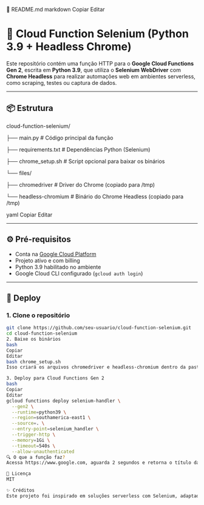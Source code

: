 📄 README.md
markdown
Copiar
Editar
# 🚀 Cloud Function Selenium (Python 3.9 + Headless Chrome)

Este repositório contém uma função HTTP para o **Google Cloud Functions Gen 2**, escrita em **Python 3.9**, que utiliza o **Selenium WebDriver** com **Chrome Headless** para realizar automações web em ambientes serverless, como scraping, testes ou captura de dados.

---

## 📦 Estrutura

cloud-function-selenium/

├── main.py # Código principal da função

├── requirements.txt # Dependências Python (Selenium)

├── chrome_setup.sh # Script opcional para baixar os binários

└── files/

├── chromedriver # Driver do Chrome (copiado para /tmp)

└── headless-chromium # Binário do Chrome Headless (copiado para /tmp)

yaml
Copiar
Editar

---

## ⚙️ Pré-requisitos

- Conta na [Google Cloud Platform](https://console.cloud.google.com/)
- Projeto ativo e com billing
- Python 3.9 habilitado no ambiente
- Google Cloud CLI configurado (`gcloud auth login`)

---

## 🚀 Deploy

### 1. Clone o repositório

```bash
git clone https://github.com/seu-usuario/cloud-function-selenium.git
cd cloud-function-selenium
2. Baixe os binários
bash
Copiar
Editar
bash chrome_setup.sh
Isso criará os arquivos chromedriver e headless-chromium dentro da pasta files/.

3. Deploy para Cloud Functions Gen 2
bash
Copiar
Editar
gcloud functions deploy selenium-handler \
  --gen2 \
  --runtime=python39 \
  --region=southamerica-east1 \
  --source=. \
  --entry-point=selenium_handler \
  --trigger-http \
  --memory=1Gi \
  --timeout=540s \
  --allow-unauthenticated
🔍 O que a função faz?
Acessa https://www.google.com, aguarda 2 segundos e retorna o título da página utilizando Selenium com Chrome em modo headless. Ideal como base para outras automações.

📜 Licença
MIT

✨ Créditos
Este projeto foi inspirado em soluções serverless com Selenium, adaptado para rodar em Cloud Functions com Python e ambiente temporário /tmp.

